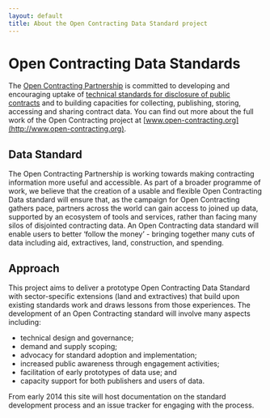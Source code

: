 ```yaml
---
layout: default
title: About the Open Contracting Data Standard project
---
```


# Open Contracting Data Standards

The [Open Contracting Partnership](http://www.open-contracting.org/) is committed to developing and encouraging uptake of [technical standards for disclosure of public contracts](http://www.open-contracting.org/open_contracting_data_standards) and to building capacities for collecting, publishing, storing, accessing and sharing contract data. You can find out more about the full work of the Open Contracting project at [www.open-contracting.org](http://www.open-contracting.org).

## Data Standard
The Open Contracting Partnership is working towards making contracting information more useful and accessible. As part of a broader programme of work,  we believe that the creation of a usable and flexible Open Contracting Data standard will ensure that, as the campaign for Open Contracting gathers pace, partners across the world can gain access to joined up data, supported by an ecosystem of tools and services, rather than facing many silos of disjointed contracting data. An Open Contracting data standard will enable users to better ‘follow the money’ - bringing together many cuts of data including aid, extractives, land, construction, and spending.

## Approach
This project aims to deliver a prototype Open Contracting Data Standard with sector-specific extensions (land and extractives) that build upon existing standards work and draws lessons from those experiences. The development of an Open Contracting standard will involve many aspects including:

* technical design and governance;
* demand and supply scoping;
* advocacy for standard adoption and implementation;
* increased public awareness through engagement activities;
* facilitation of early prototypes of data use; and
* capacity support for both publishers and users of data.

From early 2014 this site will host documentation on the standard development process and an issue tracker for engaging with the process.